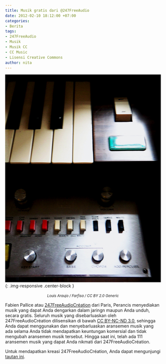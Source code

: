 ```yaml
---
title: Musik gratis dari @247FreeAudio
date: 2012-02-10 18:12:00 +07:00
categories:
- Berita
tags:
- 247FreeAudio
- Musik
- Musik CC
- CC Music
- Lisensi Creative Commons
author: nita
---
```


![Farfisa._Made_in_Italy_(452690701).jpg](/uploads/Farfisa._Made_in_Italy_(452690701).jpg){: .img-responsive .center-block }<center><small><i>Louis Araujo / Farfisa / CC BY 2.0 Generic</i></small></center>

Fabien Pallice atau [247FreeAudioCréation](https://twitter.com/#!/247FreeAudio ) dari Paris, Perancis menyediakan musik yang dapat Anda dengarkan dalam jaringn maupun Anda unduh, secara gratis. Seluruh musik yang disebarluaskan oleh 247FreeAudioCréation dilisensikan di bawah [CC BY-NC-ND 3.0](http://wiki.creativecommons.org/Licenses/by-nc-nd/3.0LegalText_(Indonesian)), sehingga Anda dapat menggunakan dan menyebarluaskan aransemen musik yang ada selama Anda tidak mendapatkan keuntungan komersial dan tidak mengubah aransemen musik tersebut. Hingga saat ini, telah ada 111 aransemen musik yang dapat Anda nikmati dari 247FreeAudioCréation.



Untuk mendapatkan kreasi 247FreeAudioCréation, Anda dapat mengunjungi [tautan ini](http://wiki.creativecommons.org/Licenses/by-nc-nd/3.0LegalText_(Indonesian)).